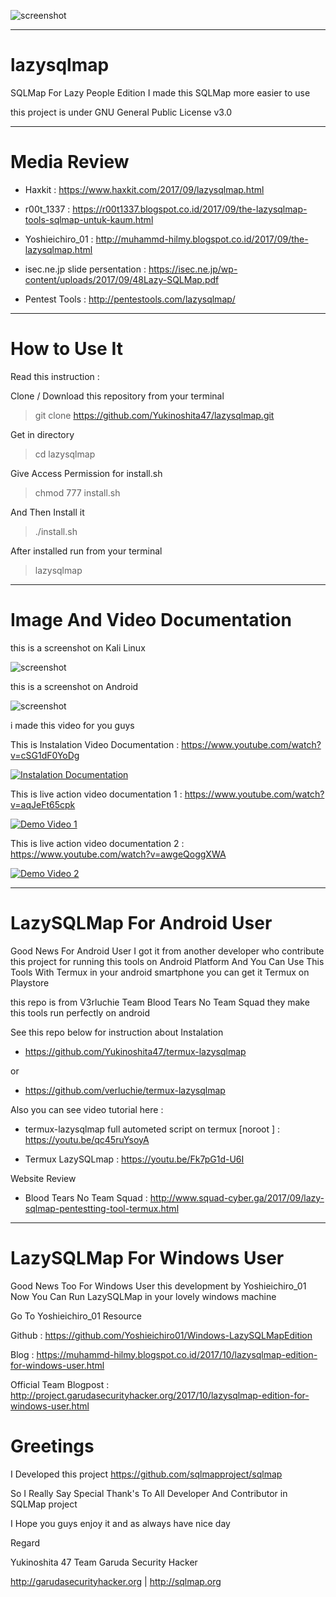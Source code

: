 ![screenshot](https://scontent.fpku3-1.fna.fbcdn.net/v/t1.0-9/21557750_2042741135953712_5078261438831460254_n.jpg?oh=2f97d6a6bd568345cca1076e5eead7c4&oe=5A5ED863)

______________________________________
# lazysqlmap

SQLMap For Lazy People Edition I made this SQLMap more easier to use

this project is under GNU General Public License v3.0

______________________________________
# Media Review

- Haxkit : https://www.haxkit.com/2017/09/lazysqlmap.html

- r00t_1337 : https://r00t1337.blogspot.co.id/2017/09/the-lazysqlmap-tools-sqlmap-untuk-kaum.html

- Yoshieichiro_01 : http://muhammd-hilmy.blogspot.co.id/2017/09/the-lazysqlmap.html

- isec.ne.jp slide persentation : https://isec.ne.jp/wp-content/uploads/2017/09/48Lazy-SQLMap.pdf

- Pentest Tools : http://pentestools.com/lazysqlmap/
______________________________________
# How to Use It

Read this instruction :

Clone / Download this repository from your terminal

> git clone https://github.com/Yukinoshita47/lazysqlmap.git

Get in directory 

> cd lazysqlmap

Give Access Permission for install.sh

> chmod 777 install.sh

And Then Install it

> ./install.sh

After installed run from your terminal

> lazysqlmap

______________________________________
# Image And Video Documentation

this is a screenshot on Kali Linux

![screenshot](https://2.bp.blogspot.com/-aO-u7o9yaN8/WbugDrf0xkI/AAAAAAAABok/4FahXSb3MSI9Xe2ABOwN514KPJvBhY5gACLcBGAs/s640/Screenshot%2Bfrom%2B2017-09-15%2B16%253A37%253A41.png)


this is a screenshot on Android

![screenshot](https://scontent-sin6-2.xx.fbcdn.net/v/t31.0-0/p480x480/21731631_910735625746940_8174915939289644754_o.jpg?oh=fcd3dbb64b2c31ac4800d737c90151fd&oe=5A5CF8BB)

i made this video for you guys

This is Instalation Video Documentation : https://www.youtube.com/watch?v=cSG1dF0YoDg

[![Instalation Documentation](https://i.ytimg.com/vi/cSG1dF0YoDg/hqdefault.jpg)](https://www.youtube.com/watch?v=cSG1dF0YoDg)

This is live action video documentation 1 : https://www.youtube.com/watch?v=aqJeFt65cpk

[![Demo Video 1](https://i.ytimg.com/vi/aqJeFt65cpk/hqdefault.jpg)](https://www.youtube.com/watch?v=aqJeFt65cpk)

This is live action video documentation 2 : https://www.youtube.com/watch?v=awgeQoggXWA

[![Demo Video 2](https://i.ytimg.com/vi/awgeQoggXWA/hqdefault.jpg)](https://www.youtube.com/watch?v=awgeQoggXWA)

______________________________________
# LazySQLMap For Android User 

Good News For Android User I got it from another developer who contribute this project for running this tools on Android Platform And You Can Use This Tools With Termux in your android smartphone you can get it Termux on Playstore

this repo is from V3rluchie Team Blood Tears No Team Squad they make this tools run perfectly on android

See this repo below for instruction about Instalation 

 - https://github.com/Yukinoshita47/termux-lazysqlmap
 
 or
 
 - https://github.com/verluchie/termux-lazysqlmap
 
 Also you can see video tutorial here :

- termux-lazysqlmap full autometed script on termux [noroot ] : https://youtu.be/qc45ruYsoyA

- Termux LazySQLmap : https://youtu.be/Fk7pG1d-U6I

Website Review

- Blood Tears No Team Squad : http://www.squad-cyber.ga/2017/09/lazy-sqlmap-pentestting-tool-termux.html


______________________________________
# LazySQLMap For Windows User

Good News Too For Windows User this development by Yoshieichiro_01 Now You Can Run LazySQLMap in your lovely windows machine

Go To Yoshieichiro_01 Resource

Github : https://github.com/Yoshieichiro01/Windows-LazySQLMapEdition

Blog : https://muhammd-hilmy.blogspot.co.id/2017/10/lazysqlmap-edition-for-windows-user.html

Official Team Blogpost : http://project.garudasecurityhacker.org/2017/10/lazysqlmap-edition-for-windows-user.html

# Greetings

I Developed this project https://github.com/sqlmapproject/sqlmap

So I Really Say Special Thank's To All Developer And Contributor in SQLMap project

I Hope you guys enjoy it and as always have nice day

Regard

Yukinoshita 47 Team Garuda Security Hacker

http://garudasecurityhacker.org | http://sqlmap.org
